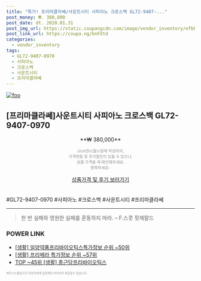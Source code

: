 ```yaml
--- 
title: "특가! 프리마클라쎄/사운트시티 사피아노 크로스백 GL72-9407-..." 
post_money: ₩. 380,000 
post_date: dt. 2020.01.31 
post_img_url: https://static.coupangcdn.com/image/vendor_inventory/efbb/344fee15934120064e2c6ebf0b56dc515dd05a70622adb0f57844e7f4e35.jpg 
post_link_url: https://coupa.ng/bnFXtd 
categories: 
  - vendor_inventory 
tags: 
  - GL72-9407-0970 
  - 사피아노 
  - 크로스백 
  - 사운트시티 
  - 프리마클라쎄 
--- 
```

[![foo](https://static.coupangcdn.com/image/vendor_inventory/efbb/344fee15934120064e2c6ebf0b56dc515dd05a70622adb0f57844e7f4e35.jpg)](https://coupa.ng/bnFXtd) 

## [프리마클라쎄]사운트시티 사피아노 크로스백 GL72-9407-0970 
<p style="text-align: center;">**₩ 380,000**</p> 
<p style="text-align: center;"><span style="color: #898c8f; font-family: Georgia,Times,serif; font-size: 0.75em;">2020년01월31일에 작성되어, <br>가격변동 및 추가할인이 있을 수 있으니,<br> 상품 가격을 꼭!확인해주세요.<br>행복하세요~</span> 
</p>	 
<div markdown="0" style="text-align: center;"><a href="https://coupa.ng/bnFXtd" class="btn btn--success">상품가격 및 후기 보러가기</a></div> 
<br><br> 
  #GL72-9407-0970 #사피아노 #크로스백 #사운트시티 #프리마클라쎄 
<hr> 

> 한 번 실패와 영원한 실패를 혼동하지 마라. – F.스콧 핏제랄드 


### POWER LINK

* <a href="https://blog.naver.com/sakai111/221772882091" target="_blank"> [생활] 일양약품프리바이오틱스특가정보 순위 ~50위</a>
* <a href="https://blog.naver.com/sakai111/221778656710" target="_blank"> [생활] 프리메라 특가정보 순위 ~57위</a>
* <a href="https://blog.naver.com/fasyy4321/221776414150" target="_blank"> TOP ~45위 [생활] 종근당프리바이오틱스</a>

<span style="color: #898c8f; font-family: Georgia,Times,serif; font-size: 0.55em;">파트너스활동으로 작성자에게 일정액의 커미션이 제공될수 있습니다.</span> 
